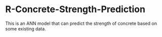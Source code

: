 # R-Concrete-Strength-Prediction
This is an ANN model that can predict the strength of concrete based on some existing data. 
